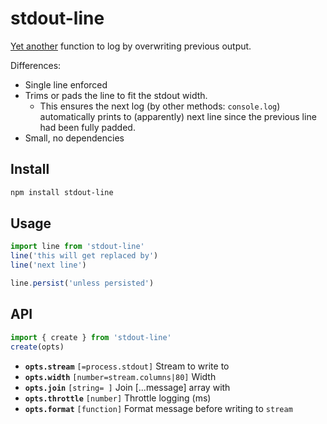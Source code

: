 # stdout-line

[Yet another] function to log by overwriting previous output.

Differences:

* Single line enforced
* Trims or pads the line to fit the stdout width.
  - This ensures the next log (by other methods: `console.log`) automatically prints to (apparently) next line since the previous line had been fully padded.
* Small, no dependencies

[Yet another]: https://www.npmjs.com/search?q=log+update

## Install

```sh
npm install stdout-line
```

## Usage

```js
import line from 'stdout-line'
line('this will get replaced by')
line('next line')
```
```js
line.persist('unless persisted')
```


## API

```js
import { create } from 'stdout-line'
create(opts)
```

* **`opts.stream`** `[=process.stdout]` Stream to write to
* **`opts.width`** `[number=stream.columns|80]` Width
* **`opts.join`** `[string= ]` Join [...message] array with
* **`opts.throttle`** `[number]` Throttle logging (ms)
* **`opts.format`** `[function]` Format message before writing to `stream`

